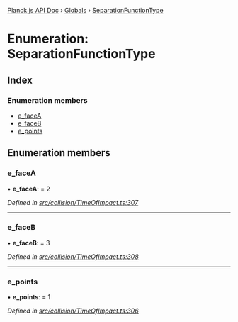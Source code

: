 [Planck.js API Doc](../README.md) › [Globals](../globals.md) › [SeparationFunctionType](separationfunctiontype.md)

# Enumeration: SeparationFunctionType

## Index

### Enumeration members

* [e_faceA](separationfunctiontype.md#e_facea)
* [e_faceB](separationfunctiontype.md#e_faceb)
* [e_points](separationfunctiontype.md#e_points)

## Enumeration members

###  e_faceA

• **e_faceA**: = 2

*Defined in [src/collision/TimeOfImpact.ts:307](https://github.com/shakiba/planck.js/blob/b8c946c/src/collision/TimeOfImpact.ts#L307)*

___

###  e_faceB

• **e_faceB**: = 3

*Defined in [src/collision/TimeOfImpact.ts:308](https://github.com/shakiba/planck.js/blob/b8c946c/src/collision/TimeOfImpact.ts#L308)*

___

###  e_points

• **e_points**: = 1

*Defined in [src/collision/TimeOfImpact.ts:306](https://github.com/shakiba/planck.js/blob/b8c946c/src/collision/TimeOfImpact.ts#L306)*
